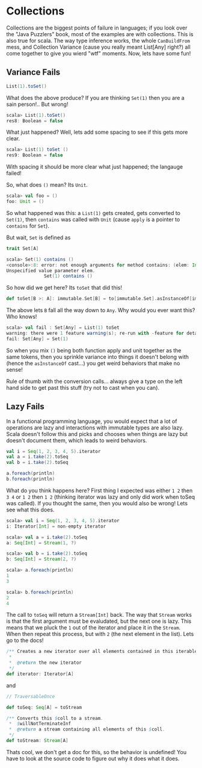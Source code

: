 # Collections

Collections are the biggest points of failure in languages; if you look over the "Java Puzzlers" book, most of the examples are with collections.  This is also true for scala.  The way type inference works, the whole `CanBuildFrom` mess, and Collection Variance (cause you really meant List[Any] right?) all come together to give you wierd "wtf" moments.  Now, lets have some fun!

## Variance Fails

```scala
List(1).toSet()
```

What does the above produce?  If you are thinking `Set(1)` then you are a sain person!.. But wrong!

```scala
scala> List(1).toSet()
res8: Boolean = false
```

What just happened?  Well, lets add some spacing to see if this gets more clear.

```scala
scala> List(1) toSet ()
res9: Boolean = false
```

With spacing it should be more clear what just happened; the langauge failed!

So, what does `()` mean?  Its `Unit`.

```scala
scala> val foo = ()
foo: Unit = ()
```

So what happened was this: a `List(1)` gets created, gets converted to `Set(1)`, then `contains` was called with `Unit` (cause `apply` is a pointer to `contains` for `Set`).

But wait, `Set` is defined as

```scala
trait Set[A]

scala> Set(1) contains ()
<console>:8: error: not enough arguments for method contains: (elem: Int)Boolean.
Unspecified value parameter elem.
              Set(1) contains ()
```

So how did we get here?  Its `toSet` that did this!

```scala
def toSet[B >: A]: immutable.Set[B] = to[immutable.Set].asInstanceOf[immutable.Set[B]]
```

The above lets `B` fall all the way down to `Any`.  Why would you ever want this?  Who knows!

```scala
scala> val fail : Set[Any] = List(1) toSet
warning: there were 1 feature warning(s); re-run with -feature for details
fail: Set[Any] = Set(1)
```

So when you mix `()` being both function apply and unit together as the same tokens, then you sprinkle variance into things it doesn't belong with (hence the `asInstanceOf` cast...) you get weird behaviors that make no sense!

Rule of thumb with the conversion calls... always give a type on the left hand side to get past this stuff (try not to cast when you can).

## Lazy Fails

In a functional programming language, you would expect that a lot of operations are lazy and interactions with immutable types are also lazy.  Scala doesn't follow this and picks and chooses when things are lazy but doesn't document them, which leads to weird behaviors.

```scala
val i = Seq(1, 2, 3, 4, 5).iterator
val a = i.take(2).toSeq
val b = i.take(2).toSeq

a.foreach(println)
b.foreach(println)
```

What do you think happens here?  First thing I expected was either `1 2` then `3 4` or `1 2` then `1 2` (thinking iterator was lazy and only did work when toSeq was called).  If you thought the same, then you would also be wrong!  Lets see what this does.

```scala
scala> val i = Seq(1, 2, 3, 4, 5).iterator
i: Iterator[Int] = non-empty iterator

scala> val a = i.take(2).toSeq
a: Seq[Int] = Stream(1, ?)

scala> val b = i.take(2).toSeq
b: Seq[Int] = Stream(2, ?)

scala> a.foreach(println)
1
3

scala> b.foreach(println)
2
4
```

The call to `toSeq` will return a `Stream[Int]` back.  The way that `Stream` works is that the first argument must be evaludated, but the next one is lazy.  This means that we pluck the `1` out of the iterator and place it in the `Stream`.  When then repeat this process, but with `2` (the next element in the list).  Lets go to the docs!

```scala
/** Creates a new iterator over all elements contained in this iterable object.
 *
 *  @return the new iterator
 */
def iterator: Iterator[A]
```

and

```scala
// TraversableOnce

def toSeq: Seq[A] = toStream

/** Converts this $coll to a stream.
 *  $willNotTerminateInf
 *  @return a stream containing all elements of this $coll.
 */
def toStream: Stream[A]
```

Thats cool, we don't get a doc for this, so the behavior is undefined!  You have to look at the source code to figure out why it does what it does.

